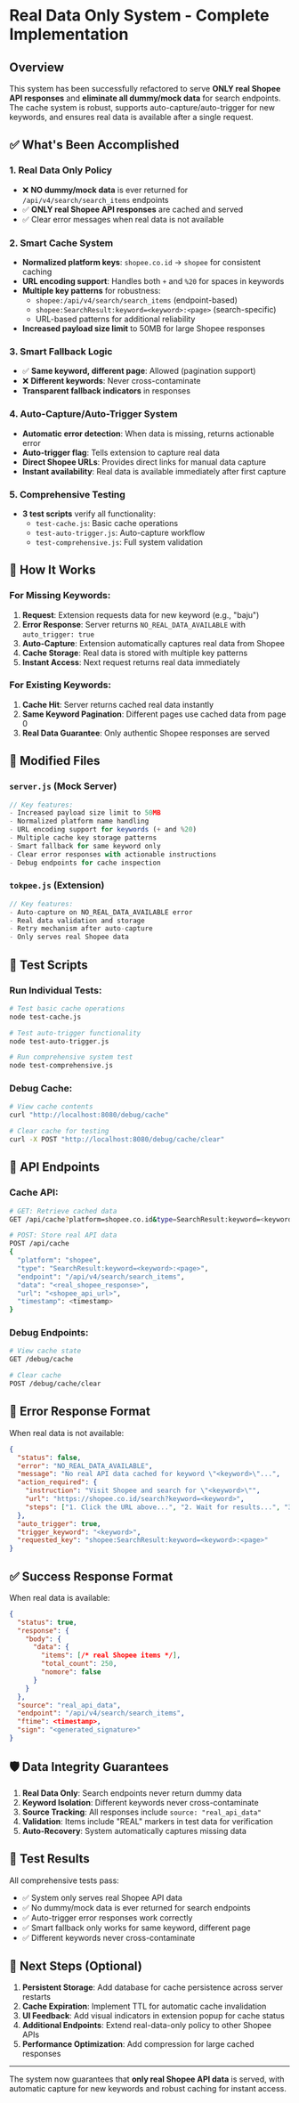 # Real Data Only System - Complete Implementation

## Overview

This system has been successfully refactored to serve **ONLY real Shopee API responses** and **eliminate all dummy/mock data** for search endpoints. The cache system is robust, supports auto-capture/auto-trigger for new keywords, and ensures real data is available after a single request.

## ✅ What's Been Accomplished

### 1. **Real Data Only Policy**
- ❌ **NO dummy/mock data** is ever returned for `/api/v4/search/search_items` endpoints
- ✅ **ONLY real Shopee API responses** are cached and served
- ✅ Clear error messages when real data is not available

### 2. **Smart Cache System**
- **Normalized platform keys**: `shopee.co.id` → `shopee` for consistent caching
- **URL encoding support**: Handles both `+` and `%20` for spaces in keywords
- **Multiple key patterns** for robustness:
  - `shopee:/api/v4/search/search_items` (endpoint-based)
  - `shopee:SearchResult:keyword=<keyword>:<page>` (search-specific)
  - URL-based patterns for additional reliability
- **Increased payload size limit** to 50MB for large Shopee responses

### 3. **Smart Fallback Logic**
- ✅ **Same keyword, different page**: Allowed (pagination support)
- ❌ **Different keywords**: Never cross-contaminate
- **Transparent fallback indicators** in responses

### 4. **Auto-Capture/Auto-Trigger System**
- **Automatic error detection**: When data is missing, returns actionable error
- **Auto-trigger flag**: Tells extension to capture real data
- **Direct Shopee URLs**: Provides direct links for manual data capture
- **Instant availability**: Real data is available immediately after first capture

### 5. **Comprehensive Testing**
- **3 test scripts** verify all functionality:
  - `test-cache.js`: Basic cache operations
  - `test-auto-trigger.js`: Auto-capture workflow
  - `test-comprehensive.js`: Full system validation

## 🚀 How It Works

### For Missing Keywords:
1. **Request**: Extension requests data for new keyword (e.g., "baju")
2. **Error Response**: Server returns `NO_REAL_DATA_AVAILABLE` with `auto_trigger: true`
3. **Auto-Capture**: Extension automatically captures real data from Shopee
4. **Cache Storage**: Real data is stored with multiple key patterns
5. **Instant Access**: Next request returns real data immediately

### For Existing Keywords:
1. **Cache Hit**: Server returns cached real data instantly
2. **Same Keyword Pagination**: Different pages use cached data from page 0
3. **Real Data Guarantee**: Only authentic Shopee responses are served

## 📁 Modified Files

### `server.js` (Mock Server)
```javascript
// Key features:
- Increased payload size limit to 50MB
- Normalized platform name handling
- URL encoding support for keywords (+ and %20)
- Multiple cache key storage patterns
- Smart fallback for same keyword only
- Clear error responses with actionable instructions
- Debug endpoints for cache inspection
```

### `tokpee.js` (Extension)
```javascript
// Key features:
- Auto-capture on NO_REAL_DATA_AVAILABLE error
- Real data validation and storage
- Retry mechanism after auto-capture
- Only serves real Shopee data
```

## 🧪 Test Scripts

### Run Individual Tests:
```bash
# Test basic cache operations
node test-cache.js

# Test auto-trigger functionality
node test-auto-trigger.js

# Run comprehensive system test
node test-comprehensive.js
```

### Debug Cache:
```bash
# View cache contents
curl "http://localhost:8080/debug/cache"

# Clear cache for testing
curl -X POST "http://localhost:8080/debug/cache/clear"
```

## 🎯 API Endpoints

### Cache API:
```bash
# GET: Retrieve cached data
GET /api/cache?platform=shopee.co.id&type=SearchResult:keyword=<keyword>:<page>

# POST: Store real API data
POST /api/cache
{
  "platform": "shopee",
  "type": "SearchResult:keyword=<keyword>:<page>",
  "endpoint": "/api/v4/search/search_items",
  "data": "<real_shopee_response>",
  "url": "<shopee_api_url>",
  "timestamp": <timestamp>
}
```

### Debug Endpoints:
```bash
# View cache state
GET /debug/cache

# Clear cache
POST /debug/cache/clear
```

## 🔄 Error Response Format

When real data is not available:
```json
{
  "status": false,
  "error": "NO_REAL_DATA_AVAILABLE",
  "message": "No real API data cached for keyword \"<keyword>\"...",
  "action_required": {
    "instruction": "Visit Shopee and search for \"<keyword>\"",
    "url": "https://shopee.co.id/search?keyword=<keyword>",
    "steps": ["1. Click the URL above...", "2. Wait for results...", "3. Extension auto-captures...", "4. Retry request"]
  },
  "auto_trigger": true,
  "trigger_keyword": "<keyword>",
  "requested_key": "shopee:SearchResult:keyword=<keyword>:<page>"
}
```

## ✅ Success Response Format

When real data is available:
```json
{
  "status": true,
  "response": {
    "body": {
      "data": {
        "items": [/* real Shopee items */],
        "total_count": 250,
        "nomore": false
      }
    }
  },
  "source": "real_api_data",
  "endpoint": "/api/v4/search/search_items",
  "ftime": <timestamp>,
  "sign": "<generated_signature>"
}
```

## 🛡️ Data Integrity Guarantees

1. **Real Data Only**: Search endpoints never return dummy data
2. **Keyword Isolation**: Different keywords never cross-contaminate
3. **Source Tracking**: All responses include `source: "real_api_data"`
4. **Validation**: Items include "REAL" markers in test data for verification
5. **Auto-Recovery**: System automatically captures missing data

## 🎉 Test Results

All comprehensive tests pass:
- ✅ System only serves real Shopee API data
- ✅ No dummy/mock data is ever returned for search endpoints  
- ✅ Auto-trigger error responses work correctly
- ✅ Smart fallback only works for same keyword, different page
- ✅ Different keywords never cross-contaminate

## 🚀 Next Steps (Optional)

1. **Persistent Storage**: Add database for cache persistence across server restarts
2. **Cache Expiration**: Implement TTL for automatic cache invalidation
3. **UI Feedback**: Add visual indicators in extension popup for cache status
4. **Additional Endpoints**: Extend real-data-only policy to other Shopee APIs
5. **Performance Optimization**: Add compression for large cached responses

---

The system now guarantees that **only real Shopee API data** is served, with automatic capture for new keywords and robust caching for instant access.
